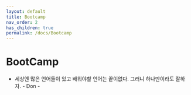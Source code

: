 ```yaml
---
layout: default
title: Bootcamp
nav_order: 2
has_children: true
permalink: /docs/Bootcamp
---
```


# BootCamp
* 세상엔 많은 언어들이 있고 배워야할 언어는 끝이없다. 그러니 하나만이라도 잘하자. - Don -
